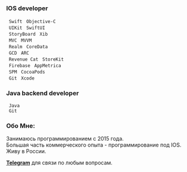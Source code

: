 
### IOS developer
` Swift`  ` Objective-C`\
` UIKit`  ` SwiftUI` \
` StoryBoard`  ` Xib`\
` MVC`   ` MVVM`\
` Realm`  ` CoreData`\
` GCD`  ` ARC`\
` Revenue Cat`  ` StoreKit`\
` Firebase`  ` AppMetrica`\
` SPM`  ` CocoaPods`\
` Git`  ` Xcode`

### Java backend developer 
` Java` \
` Git`

### Обо Мне:
Занимаюсь программированием с 2015 года.\
Большая часть коммерческого опыта - программирование под IOS.\
Живу в России.

**[Telegram](https://t.me/Djirro)** для связи по любым вопросам.
